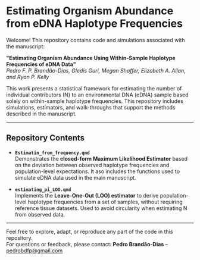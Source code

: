 # Estimating Organism Abundance from eDNA Haplotype Frequencies

Welcome! This repository contains code and simulations associated with the manuscript:

**"Estimating Organism Abundance Using Within-Sample Haplotype Frequencies of eDNA Data"**  
*Pedro F. P. Brandão-Dias, Gledis Guri, Megan Shaffer, Elizabeth A. Allan, and Ryan P. Kelly*  

This work presents a statistical framework for estimating the number of individual contributors (N) 
to an environmental DNA (eDNA) sample based solely on within-sample haplotype frequencies. 
This repository includes simulations, estimators, and walk-throughs that support the methods described in the manuscript.

---

## Repository Contents

- **`Estimatin_from_frequency.qmd`**  
  Demonstrates the **closed-form Maximum Likelihood Estimator** based on the deviation between observed haplotype frequencies and population-level expectations.
  It aso includes the functions used to simulate eDNA data used in the main manuscript.

- **`estimating_pi_LOO.qmd`**  
  Implements the **Leave-One-Out (LOO) estimator** to derive population-level haplotype frequencies from a set of samples, without requiring reference tissue datasets.
  Used to avoid circularity when estimating N from observed data.

---

Feel free to explore, adapt, or reproduce any part of the code in this repository.  
For questions or feedback, please contact: **Pedro Brandão-Dias** – pedrobdfp@gmail.com
